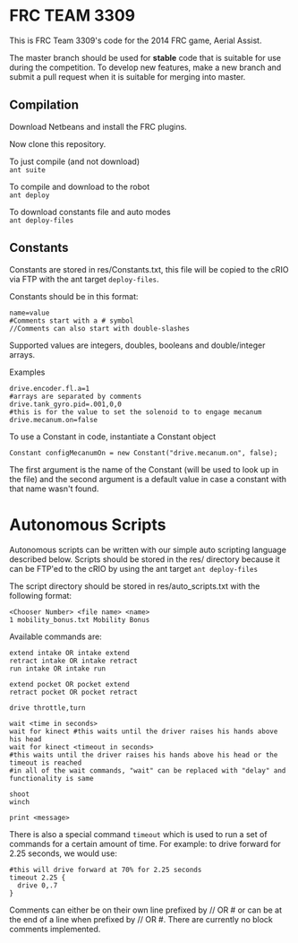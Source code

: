 FRC TEAM 3309
=============

This is FRC Team 3309's code for the 2014 FRC game, Aerial Assist.

The master branch should be used for __stable__ code that is suitable for use during the competition.
To develop new features, make a new branch and submit a pull request when it is suitable for merging into master.

Compilation
-----------

Download Netbeans and install the FRC plugins.

Now clone this repository.

To just compile (and not download)  
```ant suite```

To compile and download to the robot  
```ant deploy```

To download constants file and auto modes  
```ant deploy-files```

Constants
---------

Constants are stored in res/Constants.txt, this file will be copied to the cRIO via FTP with the ant target ```deploy-files```.

Constants should be in this format:
```
name=value
#Comments start with a # symbol
//Comments can also start with double-slashes
```

Supported values are integers, doubles, booleans and double/integer arrays.

Examples
```
drive.encoder.fl.a=1
#arrays are separated by comments
drive.tank_gyro.pid=.001,0,0
#this is for the value to set the solenoid to to engage mecanum
drive.mecanum.on=false
```

To use a Constant in code, instantiate a Constant object
```
Constant configMecanumOn = new Constant("drive.mecanum.on", false);
```

The first argument is the name of the Constant (will be used to look up in the file) and the second argument is a default value in case a constant with that name wasn't found.


Autonomous Scripts
==================

Autonomous scripts can be written with our simple auto scripting language described below.
Scripts should be stored in the res/ directory because it can be FTP'ed to the cRIO by using the ant target ```ant deploy-files```

The script directory should be stored in res/auto_scripts.txt with the following format:
```
<Chooser Number> <file name> <name>
1 mobility_bonus.txt Mobility Bonus
```

Available commands are:
```
extend intake OR intake extend
retract intake OR intake retract
run intake OR intake run

extend pocket OR pocket extend
retract pocket OR pocket retract

drive throttle,turn

wait <time in seconds>
wait for kinect #this waits until the driver raises his hands above his head
wait for kinect <timeout in seconds>
#this waits until the driver raises his hands above his head or the timeout is reached
#in all of the wait commands, "wait" can be replaced with "delay" and functionality is same

shoot
winch

print <message>
```
There is also a special command ```timeout``` which is used to run a set of commands for a certain amount of time.
For example: to drive forward for 2.25 seconds, we would use:  
```
#this will drive forward at 70% for 2.25 seconds
timeout 2.25 {
  drive 0,.7
}
```

Comments can either be on their own line prefixed by // OR # or can be at the end of a line when prefixed by // OR #.
There are currently no block comments implemented.
